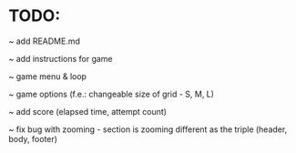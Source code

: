 
# TODO:

~ add README.md

~ add instructions for game  

~ game menu & loop  

~ game options (f.e.: changeable size of grid - S, M, L)  

~ add score (elapsed time, attempt count)

~ fix bug with zooming - section is zooming
different as the triple (header, body, footer)